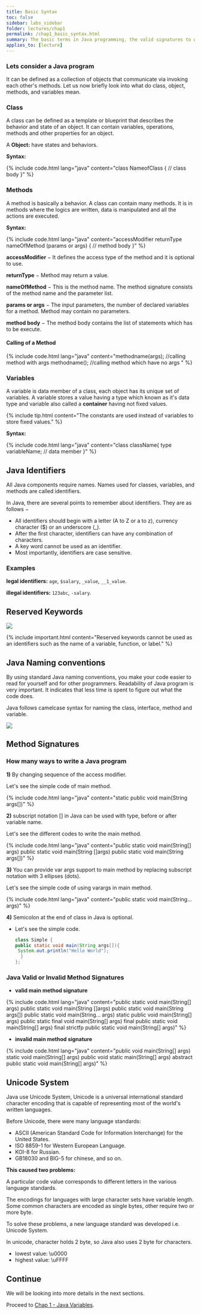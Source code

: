 ```yaml
---
title: Basic Syntax
toc: false
sidebar: labs_sidebar
folder: lectures/chap1
permalink: /chap1_basic_syntax.html
summary: The basic terms in Java programming, the valid signatures to write a program.
applies_to: [lecture]
---
```


### Lets consider a Java program

It can be defined as a collection of objects that communicate via invoking each other's methods. Let us now briefly look into what do class, object, methods, and variables mean.

### Class

A class can be defined as a template or blueprint that describes the behavior and state of an object. It can contain variables, operations, methods and other properties for an object.

A **Object:** have states and behaviors.

**Syntax:**

{% include code.html lang="java" 
content="class NameofClass {
// class body
}" %}

### Methods

A method is basically a behavior. A class can contain many methods. It is in methods where the logics are written, data is manipulated and all the actions are executed.

**Syntax:**

{% include code.html lang="java" 
content="accessModifier returnType nameOfMethod (params or args) {
 	// method body
}" %}


**accessModifier** − It defines the access type of the method and it is optional to use.

**returnType** − Method may return a value.

**nameOfMethod** − This is the method name. The method signature consists of the method name and the parameter list.

**params or args** − The input parameters, the number of declared variables for a method. Method may contain no parameters.

**method body** − The method body contains the list of statements which has to be execute.

#### Calling of a Method

{% include code.html lang="java" content="methodname(args); //calling method with args
methodname(); //calling method which have no args
" %}

### Variables

A variable is data member of a class, each object has its unique set of variables. A variable stores a value having a type which known as it's data type and variable also called a **container** having not fixed values.

{% include tip.html content="The constants are used instead of variables to store fixed values." %}

**Syntax:**

{% include code.html lang="java" content="class className{
type variableName; // data member
}" %}

## Java Identifiers

All Java components require names. Names used for classes, variables, and methods are called identifiers.

In Java, there are several points to remember about identifiers. They are as follows −

+ All identifiers should begin with a letter (A to Z or a to z), currency character ($) or an underscore (_).
+ After the first character, identifiers can have any combination of characters.
+ A key word cannot be used as an identifier.
+ Most importantly, identifiers are case sensitive.

### Examples

**legal identifiers:**  `age`, `$salary`, `_value`, `__1_value`.

**illegal identifiers:**  `123abc`, `-salary`.

## Reserved Keywords

![](./images/lectures/chap1/keywords.png)

{% include important.html content="Reserved keywords cannot be used as an identifiers such as the name of a variable, function, or label." %}

## Java Naming conventions

By using standard Java naming conventions, you make your code easier to read for yourself and for other programmers. Readability of Java program is very important. It indicates that less time is spent to figure out what the code does. 

Java follows camelcase syntax for naming the class, interface, method and variable.

![](./images/lectures/chap1/naming.png)

## Method Signatures

### How many ways to write a Java program

**1)** By changing sequence of the access modifier.

Let's see the simple code of main method.

{% include code.html lang="java" content="static public void main(String args[])" %}

**2)** subscript notation [] in Java can be used with type, before or after variable name.

Let's see the different codes to write the main method.

{% include code.html lang="java" content="public static void main(String[] args)
public static void main(String []args)
public static void main(String args[])" %}

**3)** You can provide var args support to main method by replacing subscript notation with 3 ellipses (dots).

Let's see the simple code of using varargs in main method.

{% include code.html lang="java" content="public static void main(String... args)" %}

**4)** Semicolon at the end of class in Java is optional.

- Let's see the simple code.

    ```java
    class Simple {
    public static void main(String args[]){
     System.out.println("Hello World");
      }
    };

    ```

### Java Valid or Invalid Method Signatures

- **valid main method signature**

{% include code.html lang="java" content="public static void main(String[] args)
public static void main(String []args)
public static void main(String args[])
public static void main(String... args)
static public void main(String[] args)
public static final void main(String[] args)
final public static void main(String[] args)
final strictfp public static void main(String[] args)" %}

- **invalid main method signature**

{% include code.html lang="java" content="public void main(String[] args)
static void main(String[] args)
public void static main(String[] args)
abstract public static void main(String[] args)" %}


## Unicode System

Java use Unicode System, Unicode is a universal international standard character encoding that is capable of representing most of the world's written languages. 

Before Unicode, there were many language standards:

- ASCII (American Standard Code for Information Interchange) for the United States.
- ISO 8859-1 for Western European Language.
- KOI-8 for Russian.
- GB18030 and BIG-5 for chinese, and so on.

**This caused two problems:**

A particular code value corresponds to different letters in the various language standards.

The encodings for languages with large character sets have variable length. Some common characters are encoded as single bytes, other require two or more byte.

To solve these problems, a new language standard was developed i.e. Unicode System.

In unicode, character holds 2 byte, so Java also uses 2 byte for characters.
- lowest value: \u0000
- highest value: \uFFFF


## Continue

We will be looking into more details in the next sections.

Proceed to [Chap 1 - Java Variables](chap1_variables.html).


